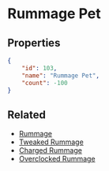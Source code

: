 # Rummage Pet

<no description available>

## Properties

```json
{
    "id": 103,
    "name": "Rummage Pet",
    "count": -100
}
```

## Related

- [Rummage](../items/2708-rummage.md)
- [Tweaked Rummage](../items/2709-tweaked-rummage.md)
- [Charged Rummage](../items/2710-charged-rummage.md)
- [Overclocked Rummage](../items/2711-overclocked-rummage.md)

